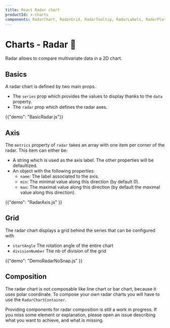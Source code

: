 ```yaml
---
title: React Radar chart
productId: x-charts
components: RadarChart, RadarGrid, RadarTooltip, RadarLabels, RadarPlot, RadarSeriesPlot
---
```


# Charts - Radar 🚧

<p class="description">Radar allows to compare multivariate data in a 2D chart.</p>

## Basics

A radar chart is defined by two main props.

- The `series` prop which provides the values to display thanks to the `data` property.
- The `radar` prop which defines the radar axes.

{{"demo": "BasicRadar.js"}}

## Axis

The `metrics` property of `radar` takes an array with one item per corner of the radar.
This item can either be:

- A string which is used as the axis label. The other properties will be defaultized.
- An object with the following properties:
  - `name`: The label associated to the axis.
  - `min`: The minimal value along this direction (by default 0).
  - `max`: The maximal value along this direction (by default the maximal value along this direction).

{{"demo": "RadarAxis.js" }}

## Grid

The radar chart displays a grid behind the series that can be configured with

- `startAngle` The rotation angle of the entire chart
- `divisionNumber` The nb of division of the grid
<!-- - `colors` An array with the colors to fill the grid areas -->

{{"demo": "DemoRadarNoSnap.js" }}

## Composition

The radar chart is not composable like line chart or bar chart, because it uses polar coordinate.
To compose your own radar charts you will have to use the `RadarChartContainer`.

Providing components for radar composition is still a work in progress.
If you miss some element or explanation, please open an issue describing what you want to achieve, and what is missing.
